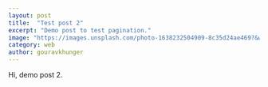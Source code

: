 ```yaml
---
layout: post
title:  "Test post 2"
excerpt: "Demo post to test pagination."
image: "https://images.unsplash.com/photo-1638232504909-8c35d24ae469?&w=1740&q=80"
category: web
author: gouravkhunger
---
```


Hi, demo post 2.